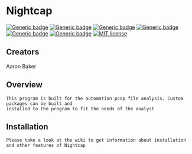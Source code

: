 # Nightcap
[![Generic badge](https://img.shields.io/badge/Python-3.8-blue.svg)](https://www.python.org/downloads/release/python-373/)
[![Generic badge](https://img.shields.io/badge/build-passing-GREEN.svg)]()
[![Generic badge](https://img.shields.io/badge/version-1.0-GREEN.svg)]()
[![Generic badge](https://img.shields.io/badge/Build-MacOS/Linux-GREEN.svg)]()
[![Generic badge](https://img.shields.io/badge/Build-Windows(Testing)-yellow.svg)]()
[![Generic badge](https://img.shields.io/badge/wiki-in_progress-yellow.svg)](https://github.com/abaker2010/nightcap/wiki)
[![MIT license](https://img.shields.io/badge/License-MIT-blue.svg)](https://github.com/abaker2010/nightcap/blob/master/LICENSE)


Creators 
-----------------------
Aaron Baker

Overview
-----------------------

	This program is built for the automation pcap file analysis. Custom packages can be built and 
	installed to the program to fit the needs of the analyst


Installation
-----------------------

	Please take a look at the wiki to get information about installation and other features of Nightcap
